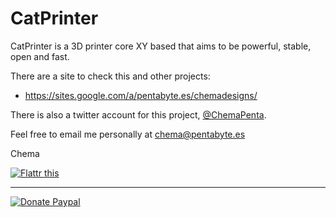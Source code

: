 # CatPrinter

CatPrinter is a 3D printer core XY based that aims to be powerful, stable, open and fast.

There are a site to check this and other projects:

 * https://sites.google.com/a/pentabyte.es/chemadesigns/

There is also a twitter account for this project, [@ChemaPenta](http://www.twitter.com/ChemaPenta).

Feel free to email me personally at chema@pentabyte.es

Chema

[![Flattr this][2]][1]

[1]: http://flattr.com/thing/1403970/Chema-open-designs
[2]: http://api.flattr.com/button/button-static-50x60.png

-----

[![Donate Paypal][2]][1]

[1]: https://www.paypal.com/cgi-bin/webscr?cmd=_s-xclick&hosted_button_id=PFJK5YHDT7BUC
[2]: https://www.paypalobjects.com/es_ES/i/scr/pixel.gif

